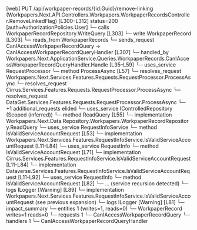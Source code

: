 [web] PUT /api/workpaper-records/{id:Guid}/remove-linking  (Workpapers.Next.API.Controllers.Workpapers.WorkpaperRecordsController.RemoveLinkedFlag)  [L300–L312] status=200 [auth=AuthorizationPolicies.User]
  └─ calls WorkpaperRecordRepository.WriteQuery [L303]
  └─ write WorkpaperRecord [L303]
    └─ reads_from WorkpaperRecords
  └─ sends_request CanIAccessWorkpaperRecordQuery -> CanIAccessWorkpaperRecordQueryHandler [L307]
    └─ handled_by Workpapers.Next.ApplicationService.Queries.WorkpaperRecords.CanIAccessWorkpaperRecordQueryHandler.Handle [L35–L59]
      └─ uses_service RequestProcessor
        └─ method ProcessAsync [L57]
          └─ resolves_request Workpapers.Next.Services.Features.Requests.RequestProcessor.ProcessAsync
          └─ resolves_request Cirrus.Services.Features.Requests.RequestProcessor.ProcessAsync
          └─ resolves_request DataGet.Services.Features.Requests.RequestProcessor.ProcessAsync
          └─ +1 additional_requests elided
      └─ uses_service IControlledRepository<WorkpaperRecord> (Scoped (inferred))
        └─ method ReadQuery [L55]
          └─ implementation Workpapers.Next.Data.Repository.Workpapers.WorkpaperRecordRepository.ReadQuery
      └─ uses_service RequestInfoService
        └─ method IsValidServiceAccountRequest [L53]
          └─ implementation Workpapers.Next.Services.Features.RequestInfoService.IsValidServiceAccountRequest [L11-L84]
            └─ uses_service RequestInfo
              └─ method IsValidServiceAccountRequest [L71]
                └─ implementation Cirrus.Services.Features.RequestInfoService.IsValidServiceAccountRequest [L11-L84]
                └─ implementation Dataverse.Services.Features.RequestInfoService.IsValidServiceAccountRequest [L11-L92]
                  └─ uses_service RequestInfo
                    └─ method IsValidServiceAccountRequest [L82]
                      └─ ... (service recursion detected)
                  └─ logs ILogger<IRequestInfoService> [Warning] [L89]
                └─ implementation Workpapers.Next.Services.Features.RequestInfoService.IsValidServiceAccountRequest (see previous expansion)
            └─ logs ILogger<IRequestInfoService> [Warning] [L81]
  └─ impact_summary
    └─ entities 1 (writes=1, reads=0)
      └─ WorkpaperRecord writes=1 reads=0
    └─ requests 1
      └─ CanIAccessWorkpaperRecordQuery
    └─ handlers 1
      └─ CanIAccessWorkpaperRecordQueryHandler


